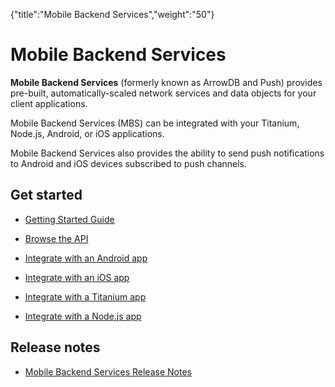{"title":"Mobile Backend Services","weight":"50"} 

# Mobile Backend Services

**Mobile Backend Services** (formerly known as ArrowDB and Push) provides pre-built, automatically-scaled network services and data objects for your client applications.

Mobile Backend Services (MBS) can be integrated with your Titanium, Node.js, Android, or iOS applications.

Mobile Backend Services also provides the ability to send push notifications to Android and iOS devices subscribed to push channels.

## Get started

*   [Getting Started Guide](/docs/appc/Mobile_Backend_Services/Mobile_Backend_Services_Getting_Started/)
    
*   [Browse the API](/docs/appc/Mobile_Backend_Services/Mobile_Backend_Services_Guide/Using_the_REST_API/)
    
*   [Integrate with an Android app](/docs/appc/Mobile_Backend_Services/Mobile_Backend_Services_Guide/Mobile_Backend_Services_SDKs/AMPLIFY_Appcelerator_Platform_Services_SDK_for_Android_Mobile_Backend_Services/)
    
*   [Integrate with an iOS app](/docs/appc/Mobile_Backend_Services/Mobile_Backend_Services_Guide/Mobile_Backend_Services_SDKs/AMPLIFY_Appcelerator_Platform_Services_SDK_for_iOS_Mobile_Backend_Services/)
    
*   [Integrate with a Titanium app](/docs/appc/Mobile_Backend_Services/Mobile_Backend_Services_Guide/Mobile_Backend_Services_SDKs/Titanium_SDK_and_Mobile_Backend_Services/)
    
*   [Integrate with a Node.js app](/docs/appc/Mobile_Backend_Services/Mobile_Backend_Services_Guide/Mobile_Backend_Services_SDKs/Mobile_Backend_Services_SDK_for_Node.js/)
    

## Release notes

*   [Mobile Backend Services Release Notes](/docs/appc/Mobile_Backend_Services/Mobile_Backend_Services_Release_Notes/)